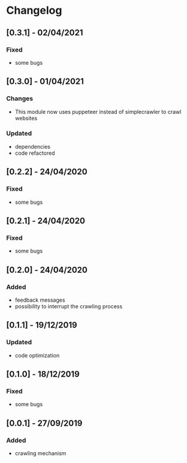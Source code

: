 # Changelog

## [0.3.1] - 02/04/2021

### Fixed

- some bugs

## [0.3.0] - 01/04/2021

### Changes

- This module now uses puppeteer instead of simplecrawler to crawl websites

### Updated

- dependencies
- code refactored

## [0.2.2] - 24/04/2020

### Fixed
 - some bugs

## [0.2.1] - 24/04/2020

### Fixed
 - some bugs

## [0.2.0] - 24/04/2020

### Added
 - feedback messages
 - possibility to interrupt the crawling process

## [0.1.1] - 19/12/2019

### Updated
 - code optimization

## [0.1.0] - 18/12/2019

### Fixed
 - some bugs

## [0.0.1] - 27/09/2019

### Added
 - crawling mechanism